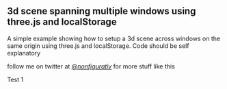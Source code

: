 ## 3d scene spanning multiple windows using three.js and localStorage

A simple example showing how to setup a 3d scene across windows on the same origin using three.js and localStorage. Code should be self explanatory

follow me on twitter at [@_nonfigurativ_](https://twitter.com/_nonfigurativ_) for more stuff like this


Test 1
